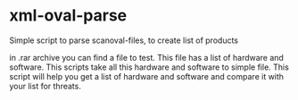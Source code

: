 # xml-oval-parse
Simple script to parse scanoval-files, to create list of products

in .rar archive you can find a file to test. This file has a list of hardware and software. This scripts take all this hardware and software to simple file. 
This script will help you get a list of hardware and software and compare it with your list for threats.
